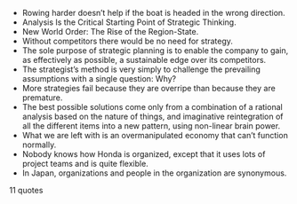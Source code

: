 - Rowing harder doesn’t help if the boat is headed in the wrong direction.
 - Analysis Is the Critical Starting Point of Strategic Thinking.
 - New World Order: The Rise of the Region-State.
 - Without competitors there would be no need for strategy.
 - The sole purpose of strategic planning is to enable the company to gain, as effectively as possible, a sustainable edge over its competitors.
 - The strategist’s method is very simply to challenge the prevailing assumptions with a single question: Why?
 - More strategies fail because they are overripe than because they are premature.
 - The best possible solutions come only from a combination of a rational analysis based on the nature of things, and imaginative reintegration of all the different items into a new pattern, using non-linear brain power.
 - What we are left with is an overmanipulated economy that can’t function normally.
 - Nobody knows how Honda is organized, except that it uses lots of project teams and is quite flexible.
 - In Japan, organizations and people in the organization are synonymous.

11 quotes